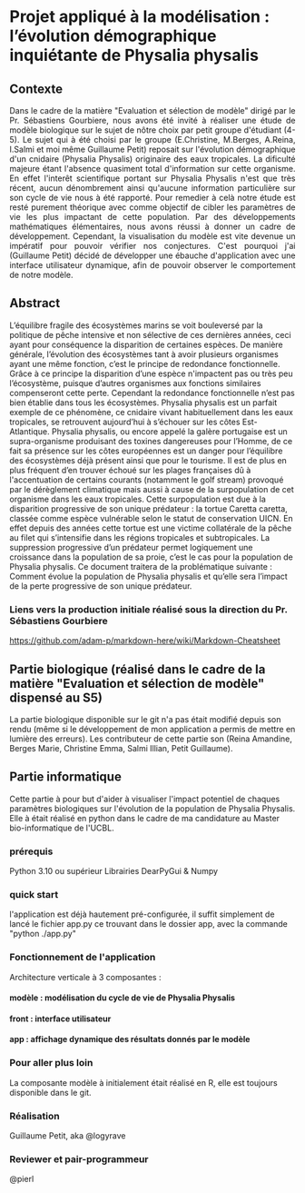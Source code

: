 # Projet appliqué à la modélisation : l’évolution démographique inquiétante de Physalia physalis


## Contexte 
<p style='text-align: justify;'>Dans le cadre de la matière "Evaluation et sélection de modèle" dirigé par le Pr. Sébastiens Gourbiere, nous avons été invité à réaliser une étude de modèle biologique sur le sujet de nôtre choix par petit groupe d'étudiant (4-5). Le sujet qui à été choisi par le groupe (E.Christine, M.Berges, A.Reina, I.Salmi et moi même Guillaume Petit) reposait sur l'évolution démographique d'un cnidaire (Physalia Physalis) originaire des eaux tropicales. La dificulté majeure étant l'absence quasiment total d'information sur cette organisme. En effet l'interêt scientifique portant sur Physalia Physalis n'est que très récent, aucun dénombrement ainsi qu'aucune information particulière sur son cycle de vie nous à été rapporté. Pour remedier à celà notre étude est resté purement théorique avec comme objectif de cibler les paramètres de vie les plus impactant de cette population. Par des développements mathématiques élémentaires, nous avons réussi à donner un cadre de développement. Cependant, la visualisation du modèle est vite devenue un impératif pour pouvoir vérifier nos conjectures. C'est pourquoi j'ai (Guillaume Petit) décidé de développer une ébauche d'application avec une interface utilisateur dynamique, afin de pouvoir observer le comportement de notre modèle.</p> 

## Abstract

L’équilibre fragile des écosystèmes marins se voit bouleversé par la politique de pêche intensive et non sélective de ces dernières années, ceci ayant pour conséquence la disparition de certaines espèces. De manière générale, l’évolution des écosystèmes tant à avoir plusieurs organismes ayant une même fonction, c’est le principe de redondance fonctionnelle. Grâce à ce principe la disparition d’une espèce n'impactent pas ou très peu l’écosystème, puisque d’autres organismes aux fonctions similaires compenseront cette perte. Cependant la redondance fonctionnelle n’est pas bien établie dans tous les écosystèmes. Physalia physalis est un parfait exemple de ce phénomène, ce cnidaire vivant habituellement dans les eaux tropicales, se retrouvent aujourd’hui à s’échouer sur les côtes Est-Atlantique. Physalia physalis, ou encore appelé la galère portugaise est un supra-organisme produisant des toxines dangereuses pour l’Homme, de ce fait sa présence sur les côtes européennes est un danger pour l’équilibre des écosystèmes déjà présent ainsi que pour le tourisme. Il est de plus en plus fréquent d’en trouver échoué sur les plages françaises dû à l'accentuation de certains courants (notamment le golf stream) provoqué par le dérèglement climatique mais aussi à cause de la surpopulation de cet organisme dans les eaux tropicales. Cette surpopulation est due à la disparition progressive de son unique prédateur : la tortue Caretta caretta, classée comme espèce vulnérable selon le statut de conservation UICN. En effet depuis des années cette tortue est une victime collatérale de la pêche au filet qui s’intensifie dans les régions tropicales et subtropicales. La suppression progressive d’un prédateur permet logiquement une croissance dans la population de sa proie, c’est le cas pour la population de Physalia physalis. Ce document traitera de la problématique suivante : Comment évolue la population de Physalia physalis et qu’elle sera l’impact de la perte progressive de son unique prédateur.

### Liens vers la production initiale réalisé sous la direction du Pr. Sébastiens Gourbiere
https://github.com/adam-p/markdown-here/wiki/Markdown-Cheatsheet



## Partie biologique (réalisé dans le cadre de la matière "Evaluation et sélection de modèle" dispensé au S5)
<p style="text-align:justifiy;">La partie biologique disponible sur le git n'a pas était modifié depuis son rendu (même si le développement de mon application a permis de mettre en lumière des erreurs).
Les contributeur de cette partie son (Reina Amandine, Berges Marie, Christine Emma, Salmi Illian, Petit Guillaume).</p>

## Partie informatique
Cette partie à pour but d'aider à visualiser l'impact potentiel de chaques paramètres biologiques sur l'évolution de la population de Physalia Physalis. Elle à était réalisé en python dans le cadre de ma candidature au Master bio-informatique de l'UCBL.

### prérequis 
Python 3.10 ou supérieur 
Librairies DearPyGui & Numpy
### quick start 
l'application est déjà hautement pré-configurée, il suffit simplement de lancé le fichier app.py ce trouvant dans le dossier app, avec la commande "python ./app.py"
### Fonctionnement de l'application 
Architecture verticale à 3 composantes : 
#### modèle : modélisation du cycle de vie de Physalia Physalis 
#### front : interface utilisateur 
#### app : affichage dynamique des résultats donnés par le modèle 
### Pour aller plus loin
La composante modèle à initialement était réalisé en R, elle est toujours disponible dans le git. 
### Réalisation 
Guillaume Petit, aka @logyrave
### Reviewer et pair-programmeur
@pierl
